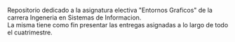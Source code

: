 Repositorio dedicado a la asignatura electiva "Entornos Graficos" de la carrera Ingeneria en Sistemas de Informacion.   
La misma tiene como fin presentar las entregas asignadas a lo largo de todo el cuatrimestre. 

